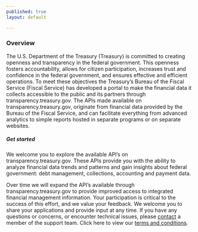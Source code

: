 ```yaml
---
published: true
layout: default

---
```


### Overview

The U.S. Department of the Treasury (Treasury) is committed to creating openness and transparency in the federal government. This openness fosters accountability, allows for citizen participation, increases trust and confidence in the federal government, and ensures effective and efficient operations. 
To meet these objectives the Treasury’s Bureau of the Fiscal Service (Fiscal Service) has developed a portal to make the financial data it collects accessible to the public and its partners through transparency.treasury.gov. 
The APIs made available on transparency.treasury.gov, originate from financial data provided by the Bureau of the Fiscal Service, and can facilitate everything from advanced analytics to simple reports hosted in separate programs or on separate websites. 
 

##### Get started


We welcome you to explore the available API’s on transparency.treasury.gov. These APIs provide you with the ability to analyze financial data trends and patterns and gain insights about federal government:  debt management, collections, accounting and payment data. 

Over time we will expand the API’s available through transparency.treasury.gov to provide improved access to integrated financial management information. Your participation is critical to the success of this effort, and we value your feedback.  We welcome you to share your applications and provide input at any time. 
If you have any questions or concerns, or encounter technical issues, please [contact](contact.html) a  member of the support team. 
Click here to view our [terms and conditions](terms.html). 


<body id="overview"></body>


